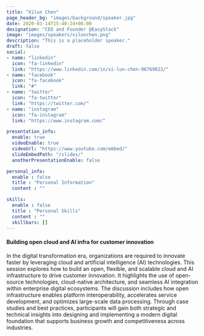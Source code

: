 ```yaml
---
title: "Xilun Chen"
page_header_bg: "images/background/speaker.jpg"
date: 2020-03-14T15:40:24+06:00
designation: "CEO and Founder @EasyStack"
image: "images/speakers/xilunchen.png"
description: "This is a placeholder speaker."
draft: false
social:
- name: "linkedin"
  icon: "fa-linkedin"
  link: "https://www.linkedin.com/in/xi-lun-chen-96769822/"
- name: "facebook"
  icon: "fa-facebook"
  link: "#"
- name: "twitter"
  icon: "fa-twitter"
  link: "https://twitter.com/"
- name: "instagram"
  icon: "fa-instagram"
  link: "https://www.instagram.com/"

presentation_info:
  enable: true
  videoEnable: true
  videoUrl: "https://www.youtube.com/embed/"
  slideEmbedPath: "/slides/" 
  anotherPresentationEnable: false

personal_info:
  enable : false
  title : "Personal Information"
  content : ""

skills:
  enable : false
  title : "Personal Skills"
  content : ""
  skillbars: []
---
```


#### Building open cloud and AI infra for customer innovation

In the digital transformation era, organizations are required to innovate faster by leveraging cloud and artificial intelligence (AI) technologies. This session explores how to build an open, flexible, and scalable cloud and AI infrastructure to drive customer innovation. It highlights the use of open-source technologies, cloud-native architecture, and seamless AI integration within enterprise digital ecosystems. The discussion includes how open infrastructure enables platform interoperability, accelerates service development, and optimizes large-scale data processing. Through case studies and best practices, participants will gain both strategic and technical insights into designing and implementing a modern digital foundation that supports business growth and competitiveness across industries.

